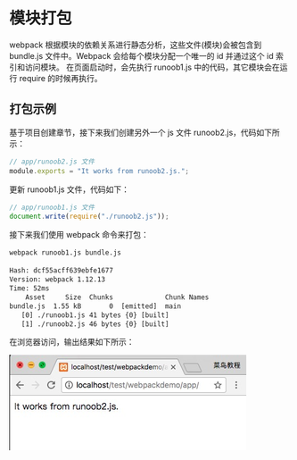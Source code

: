 # 模块打包

webpack 根据模块的依赖关系进行静态分析，这些文件(模块)会被包含到 bundle.js 文件中。Webpack 会给每个模块分配一个唯一的 id 并通过这个 id 索引和访问模块。 在页面启动时，会先执行 runoob1.js 中的代码，其它模块会在运行 require 的时候再执行。

## 打包示例

基于项目创建章节，接下来我们创建另外一个 js 文件 runoob2.js，代码如下所示：

```js
// app/runoob2.js 文件
module.exports = "It works from runoob2.js.";
```

更新 runoob1.js 文件，代码如下：

```js
// app/runoob1.js 文件
document.write(require("./runoob2.js"));
```

接下来我们使用 webpack 命令来打包：

```shell
webpack runoob1.js bundle.js
 
Hash: dcf55acff639ebfe1677
Version: webpack 1.12.13
Time: 52ms
    Asset     Size  Chunks             Chunk Names
bundle.js  1.55 kB       0  [emitted]  main
   [0] ./runoob1.js 41 bytes {0} [built]
   [1] ./runoob2.js 46 bytes {0} [built]
```

在浏览器访问，输出结果如下所示：

![Alt text](image-1.png)
